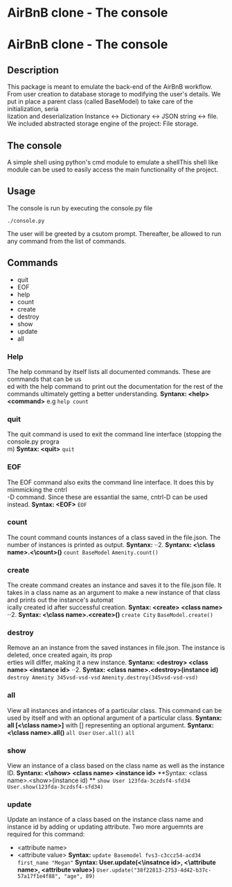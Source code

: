 # AirBnB clone - The console

# AirBnB clone - The console

## Description

This package is meant to emulate the back-end of the AirBnB workflow.
From user creation to database storage to modifying the user's details.
We put in place a parent class (called BaseModel) to take care of the initialization, seria\
lization and deserialization Instance <-> Dictionary <-> JSON string <-> file.
We included abstracted storage engine of the project: File storage.


## The console

A simple shell using python's cmd module to emulate a shellThis shell like module can be used to easily access the main functionality of the project.


## Usage

The console is run by executing the console.py file

```./console.py```

The user will be greeted by a csutom prompt. Thereafter, be allowed to run any command from the list of commands.

## Commands
* quit
* EOF
* help
* count
* create
* destroy
* show
* update
* all

### Help

The help command by itself lists all documented commands. These are commands that can be us\
ed with
the help command to print out the documentation for the rest of the commands
ultimately getting a better understanding.
**Syntanx: \<help\> \<command\>**
e.g ```help count```

### quit
The quit command is used to exit the command line interface (stopping the console.py progra\
m)
**Syntax: \<quit\>**
```quit```

### EOF
The EOF command also exits the command line interface. It does this by mimmicking the cntrl\
-D command. Since these are essantial the same, cntrl-D can be used instead.
**Syntax: \<EOF\>**
```EOF```

### count

The count command counts instances of a class saved in the file.json.
The number of instances is printed as output.
**Syntanx: <count> <class name>**
⋅⋅2. **Syntanx: <\class name\>.<\count\>()**
```count BaseModel```
```Amenity.count()```

### create

The create command creates an instance and saves it to the file.json file.
It takes in a class name as an argument to make a new instance of that class and prints out the instance's automat\
ically created id
after successful creation.
**Syntax: \<create\> \<class name\>**
⋅⋅2. **Syntax: <\class name\>.\<create\>()**
```create City```
```BaseModel.create()```

### destroy

Remove an an instance from the saved instances in file.json. The instance is deleted, once created again, its prop\
erties will differ, making it a new instance.
**Syntanx: \<destroy\> \<class name\> \<instance id\>**
⋅⋅2. **Syntax: \<class name\>.\<destroy\>(instance id)**
```destroy Amenity 345vsd-vsd-vsd```
```Amenity.destroy(345vsd-vsd-vsd)```

### all
View all instances and intances of a particular class.
This command can be used by itself and with an optional argument of a particular class.
**Syntanx: all [<\class name\>]** with [] representing an optional argument.
**Syntanx: <\class name\>.all()**
```all User```
```User.all()```
```all```

### show

View an instance of a class based on the class name as well as the instance ID.
**Syntanx: <\show\> \<class name\> \<instance id\>**
**Syntax: \<class name\>.\<show\>(instance id) **
```show User 123fda-3czdsf4-sfd34```
```User.show(123fda-3czdsf4-sfd34)```

### update

Update an instance of a class based on the instance class name and instance id by adding or updating attribute.
Two more arguemnts are required for this command:
* \<attribute name\>
* \<attribute value\>
**Syntax: <update> <class name> <instance id> <attribute name> <attribute value>**
```update Basemodel fvs3-c3ccz54-acd34 first_name "Megan"```
**Syntax: User.update(<\insatnce id\>, <\attribute name\>, \<attribute value\>)**
```User.update("38f22813-2753-4d42-b37c-57a17f1e4f88", "age", 89)```